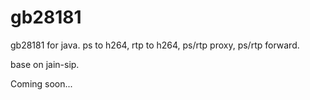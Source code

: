# gb28181
gb28181 for java. ps to h264, rtp to h264, ps/rtp proxy, ps/rtp forward.

base on jain-sip.

Coming soon...
